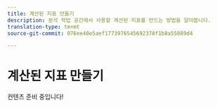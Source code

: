 ```yaml
---
title: 계산된 지표 만들기
description: 분석 작업 공간에서 사용할 계산된 지표를 만드는 방법을 알아봅니다.
translation-type: tm+mt
source-git-commit: 076ee40e5aef1773976545692378f1b8a55089d4

---
```



# 계산된 지표 만들기

컨텐츠 준비 중입니다!
